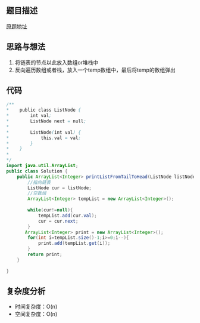 ## 题目描述




[原题地址](https://www.nowcoder.com/practice/d0267f7f55b3412ba93bd35cfa8e8035?tpId=13&tqId=23278&ru=/ta/sql-quick-study&qru=/ta/sql-quick-study/question-ranking)

## 思路与想法


1. 将链表的节点以此放入数组or堆栈中
2. 反向遍历数组或者栈，放入一个temp数组中，最后将temp的数组弹出

## 代码  


```java
/**
*    public class ListNode {
*        int val;
*        ListNode next = null;
*
*        ListNode(int val) {
*            this.val = val;
*        }
*    }
*
*/
import java.util.ArrayList;
public class Solution {
    public ArrayList<Integer> printListFromTailToHead(ListNode listNode) {
        //指向链表
        ListNode cur = listNode;
        //空数组
        ArrayList<Integer> tempList = new ArrayList<Integer>();
        
        while(cur!=null){
            tempList.add(cur.val);
            cur = cur.next;
        }
       ArrayList<Integer> print = new ArrayList<Integer>();
        for(int i=tempList.size()-1;i>=0;i--){
            print.add(tempList.get(i));
        }
        return print;
    }
    
}

```

## 复杂度分析
- 时间复杂度：O(n)
- 空间复杂度：O(n)